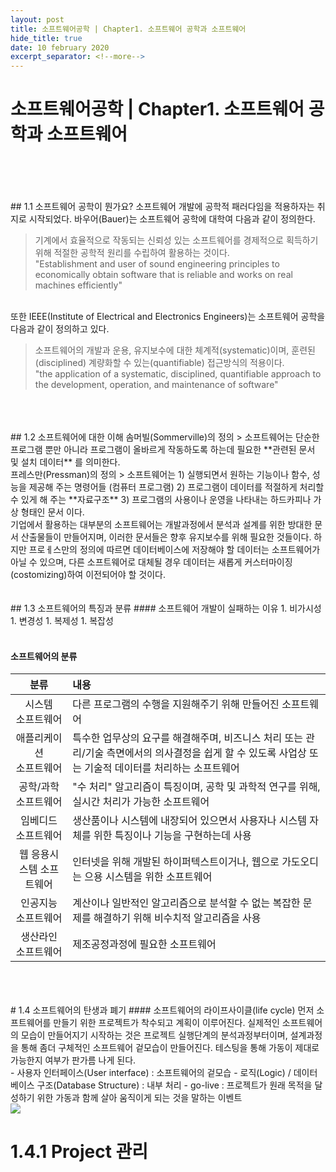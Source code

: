 ```yaml
---
layout: post
title: 소프트웨어공학 | Chapter1. 소프트웨어 공학과 소프트웨어
hide_title: true     
date: 10 february 2020
excerpt_separator: <!--more-->
---
```


# 소프트웨어공학 | Chapter1. 소프트웨어 공학과 소프트웨어
<br>
<br>
<br>
<br>
## 1.1 소프트웨어 공학이 뭔가요?
<!--more-->
소프트웨어 개발에 공학적 패러다임을 적용하자는 취지로 시작되었다.   
바우어(Bauer)는 소프트웨어 공학에 대학여 다음과 같이 정의한다.  
<br>

> 기계에서 효율적으로 작동되는 신뢰성 있는 소프트웨어를 경제적으로 획득하기 위해 적절한 공학적 원리를 수립하여 활용하는 것이다.  
"Establishment and user of sound engineering principles to economically obtain software that is reliable and works on real machines efficiently"

<br>
또한 IEEE(Institute of Electrical and Electronics Engineers)는 소프트웨어 공학을 다음과 같이 정의하고 있다.
<br>

> 소프트웨어의 개발과 운용, 유지보수에 대한 체계적(systematic)이며, 훈련된(disciplined) 계량화할 수 있는(quantifiable) 접근방식의 적용이다.  
"the application of a systematic, disciplined, quantifiable approach to the development, operation, and maintenance of software"

<br>
<br>
<br>
## 1.2 소프트웨어에 대한 이해
솜머빌(Sommerville)의 정의
> 소프트웨어는 단순한 프로그램 뿐만 아니라 프로그램이 올바르게 작동하도록 하는데 필요한 **관련된 문서 및 설치 데이터** 를 의미한다.

<br>
프레스만(Pressman)의 정의
> 소프트웨어는  
1) 실행되면서 원하는 기능이나 함수, 성능을 제공해 주는 명령어들 (컴퓨터 프로그램)  
2) 프로그램이 데이터를 적절하게 처리할 수 있게 해 주는 **자료구조**  
3) 프로그램의 사용이나 운영을 나타내는 하드카피나 가상 형태인 문서  
이다.

<br>
기업에서 활용하는 대부분의 소프트웨어는 개발과정에서 분석과 설계를 위한 방대한 문서 산출물들이 만들어지며, 이러한 문서들은 향후 유지보수를 위해 필요한 것들이다.  
하지만 프로ㅔ스만의 정의에 따르면 데이터베이스에 저장해야 할 데이터는 소프트웨어가 아닐 수 있으며, 다른 소프트웨어로 대체될 경우 데이터는 새롭게 커스터마이징(costomizing)하여 이전되어야 할 것이다.
<br>
<br>
<br>
## 1.3 소프트웨어의 특징과 분류
#### 소프트웨어 개발이 실패하는 이유
1. 비가시성
1. 변경성
1. 복제성
1. 복잡성

<br>
<br>

#### 소프트웨어의 분류

분류 | 내용
:-------: | :---
시스템<br>소프트웨어 | 다른 프로그램의 수행을 지원해주기 위해 만들어진 소프트웨어
애플리케이션<br>소프트웨어 | 특수한 업무상의 요구를 해결해주며, 비즈니스 처리 또는 관리/기술 측면에서의 의사결정을 쉽게 할 수 있도록 사업상 또는 기술적 데이터를 처리하는 소프트웨어
공학/과학 소프트웨어 | "수 처리" 알고리즘이 특징이며, 공학 및 과학적 연구를 위해, 실시간 처리가 가능한 소프트웨어
임베디드 소프트웨어 | 생산품이나 시스템에 내장되어 있으면서 사용자나 시스템 자체를 위한 특징이나 기능을 구현하는데 사용
웹 응용시스템 소프트웨어 | 인터넷을 위해 개발된 하이퍼텍스트이거나, 웹으로 가도오디는 으용 시스템을 위한 소프트웨어
인공지능 소프트웨어 | 계산이나 일반적인 알고리즘으로 분석할 수 없는 복잡한 문제를 해결하기 위해 비수치적 알고리즘을 사용
생산라인 소프트웨어 | 제조공정과정에 필요한 소프트웨어

<br>
<br>
<br>
# 1.4 소프트웨어의 탄생과 폐기
#### 소프트웨어의 라이프사이클(life cycle)
먼저 소프트웨어를 만들기 위한 프로젝트가 착수되고 계획이 이루어진다.  
실제적인 소프트웨어의 모습이 만들어지기 시작하는 것은 프로젝트 실행단계의 분석과정부터이며, 설계과정을 통해 좀더 구체적인 소프트웨어 겉모습이 만들어진다.  
테스팅을 통해 가동이 제대로 가능한지 여부가 판가름 나게 된다.  
<br>
- 사용자 인터페이스(User interface) : 소프트웨어의 겉모습
- 로직(Logic) / 데이터베이스 구조(Database Structure) : 내부 처리
- go-live : 프로젝트가 원래 목적을 달성하기 위한 가동과 함께 살아 움직이게 되는 것을 말하는 이벤트
<br>

<img src="/assets/img/pexels/software.jpeg"> 

# 1.4.1 Project 관리
